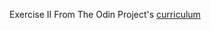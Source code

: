 Exercise II
From The Odin Project's [curriculum](http://www.theodinproject.com/courses/web-development-101/lessons/html-css)